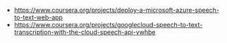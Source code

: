 - https://www.coursera.org/projects/deploy-a-microsoft-azure-speech-to-text-web-app
- https://www.coursera.org/projects/googlecloud-speech-to-text-transcription-with-the-cloud-speech-api-vwhbe
